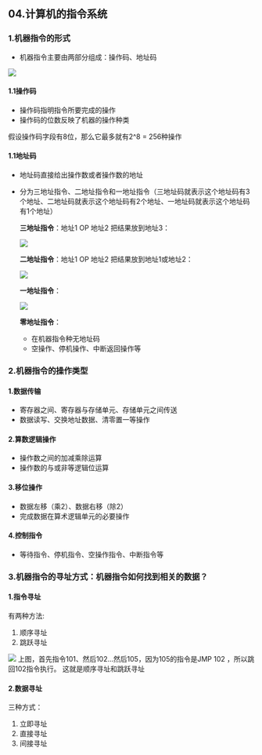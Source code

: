 ## 04.计算机的指令系统
### 1.机器指令的形式
- 机器指令主要由两部分组成：操作码、地址码

![](http://github-file.oss-cn-qingdao.aliyuncs.com/pasteimageintomarkdown/2020-05-30/8843769619400.png)
#### 1.1操作码
- 操作码指明指令所要完成的操作
- 操作码的位数反映了机器的操作种类

假设操作码字段有8位，那么它最多就有2^8 = 256种操作

#### 1.1地址码
- 地址码直接给出操作数或者操作数的地址
- 分为三地址指令、二地址指令和一地址指令（三地址码就表示这个地址码有3个地址、二地址码就表示这个地址码有2个地址、一地址码就表示这个地址码有1个地址）

    **三地址指令**：地址1 OP 地址2 把结果放到地址3：

    ![](http://github-file.oss-cn-qingdao.aliyuncs.com/pasteimageintomarkdown/2020-05-30/9320867282200.png)

    **二地址指令**：地址1 OP 地址2 把结果放到地址1或地址2：

    ![](http://github-file.oss-cn-qingdao.aliyuncs.com/pasteimageintomarkdown/2020-05-31/11461334363000.png)

    **一地址指令**：

    ![](http://github-file.oss-cn-qingdao.aliyuncs.com/pasteimageintomarkdown/2020-05-31/11548263983000.png)

    **零地址指令**：
    - 在机器指令种无地址码
    - 空操作、停机操作、中断返回操作等

### 2.机器指令的操作类型
#### 1.数据传输
- 寄存器之间、寄存器与存储单元、存储单元之间传送
- 数据读写、交换地址数据、清零置一等操作

#### 2.算数逻辑操作
- 操作数之间的加减乘除运算
- 操作数的与或非等逻辑位运算

#### 3.移位操作
- 数据左移（乘2）、数据右移（除2）
- 完成数据在算术逻辑单元的必要操作

#### 4.控制指令
- 等待指令、停机指令、空操作指令、中断指令等

### 3.机器指令的寻址方式：机器指令如何找到相关的数据？

#### 1.指令寻址
有两种方法:
1. 顺序寻址
2. 跳跃寻址

![](http://github-file.oss-cn-qingdao.aliyuncs.com/pasteimageintomarkdown/2020-05-31/12296251991700.png)
上图，首先指令101、然后102...然后105，因为105的指令是JMP 102 ，所以跳回102指令执行。 这就是顺序寻址和跳跃寻址

#### 2.数据寻址
三种方式：
1. 立即寻址
2. 直接寻址
3. 间接寻址

